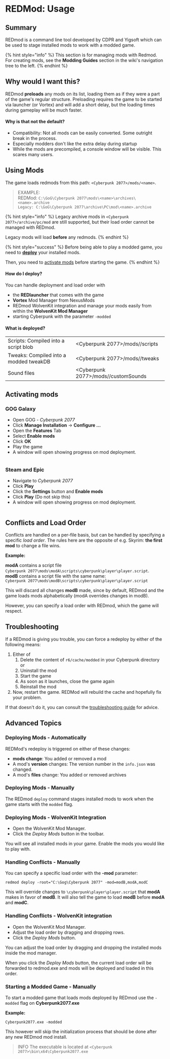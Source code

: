 # REDMod: Usage

## Summary

REDmod is a command line tool developed by CDPR and Yigsoft which can be used to stage installed mods to work with a modded game.

{% hint style="info" %}
This section is for managing mods with Redmod. For creating mods, see the **Modding Guides** section in the wiki's navigation tree to the left.
{% endhint %}

## Why would I want this?

REDmod **preloads** any mods on its list, loading them as if they were a part of the game's regular structure. Preloading requires the game to be started via launcher (or Vortex) and will add a short delay, but the loading times during gameplay will be much faster.

#### Why is that not the default?

* Compatibility: Not all mods can be easily converted. Some outright break in the process.
* Especially modders don't like the extra delay during startup
* While the mods are precompiled, a console window will be visible. This scares many users.

## Using Mods

The game loads redmods from this path: `<Cyberpunk 2077>/mods/<name>`.

> EXAMPLE:\
> REDMod: `C:\GoG\Cyberpunk 2077\mods\<name>\archives\<name>.archive`\
> `Legacy: C:\GoG\Cyberpunk 2077\archive\PC\mod\<name>.archive`

{% hint style="info" %}
Legacy archive mods in `<Cyberpunk 2077>/archive/pc/mod` are still supported, but their load order cannot be managed with REDmod.

Legacy mods will load **before** any redmods.
{% endhint %}

{% hint style="success" %}
Before being able to play a modded game, you need to [**deploy**](usage.md#how-do-i-deploy) your installed mods.

Then, you need to [activate mods](usage.md#activating-mods) before starting the game.
{% endhint %}

#### How do I deploy?

You can handle deployment and load order with

* the **REDlauncher** that comes with the game
* **Vortex** Mod Manager from NexusMods
* REDmod WolvenKit integration and manage your mods easily from within the **WolvenKit Mod Manager**
* starting Cyberpunk with the parameter `-modded`

#### What is deployed?

|                                        |                                      |
| -------------------------------------- | ------------------------------------ |
| Scripts: Compiled into a script blob   | \<Cyberpunk 2077>/mods//scripts      |
| Tweaks: Compiled into a modded tweakDB | \<Cyberpunk 2077>/mods//tweaks       |
| Sound files                            | \<Cyberpunk 2077>/mods//customSounds |

## Activating mods

### **GOG Galaxy**

* Open GOG - _Cyberpunk 2077_
* Click **Manage Installation** -> **Configure ...**
* Open the **Features** Tab
* Select **Enable mods**
* Click **OK**
* Play the game
* A window will open showing progress on mod deployment.

<figure><img src="../../../.gitbook/assets/redmod_gog.png" alt=""><figcaption></figcaption></figure>

### **Steam** and **Epic**

* Navigate to _Cyberpunk 2077_
* Click **Play**
* Click the **Settings** button and **Enable mods**
* Click **Play** (Do not skip this)
* A window will open showing progress on mod deployment.

<figure><img src="../../../.gitbook/assets/gog_prelauncher.png" alt=""><figcaption></figcaption></figure>

## Conflicts and Load Order

Conflicts are handled on a per-file basis, but can be handled by specifying a specific _load order_. The rules here are the opposite of e.g. Skyrim: **the first mod** to change a file wins.

**Example:**&#x20;

**modA** contains a script file \
`Cyberpunk 2077\mods\modA\scripts\cyberpunk\player\player.script`.\
**modB** contains a script file with the same name:\
`Cyberpunk 2077\mods\modB\scripts\cyberpunk\player\player.script`

This will discard all changes **modB** made, since by default, REDmod and the game loads mods alphabetically (modA overrides changes in modB).

However, you can specify a load order with REDmod, which the game will respect.

## Troubleshooting

If a REDmod is giving you trouble, you can force a redeploy by either of the following means:

1. Either of
   1. Delete the content of `r6/cache/modded` in your Cyberpunk directory\
      or
   2. Uninstall the mod
   3. Start the game
   4. As soon as it launches, close the game again
   5. Reinstall the mod
2. Now, restart the game. REDMod will rebuild the cache and hopefully fix your problem.&#x20;

If that doesn't do it, you can consult the [troubleshooting guide](usage.md#troubleshooting) for advice.

## Advanced Topics

### Deploying Mods - Automatically

REDMod's redeploy is triggered on either of these changes:

* **mods change**: You added or removed a mod
* A mod's **version** changes: The version number in the `info.json` was changed.
* A mod's **files** change: You added or removed archives

### Deploying Mods - Manually

The REDmod `deploy` command stages installed mods to work when the game starts with the `modded` flag.

### Deploying Mods - WolvenKit Integration

* Open the WolvenKit Mod Manager.
* Click the _Deploy Mods_ button in the toolbar.

You will see all installed mods in your game. Enable the mods you would like to play with.

### Handling Conflicts - Manually

You can specify a specific load order with the **-mod** parameter:

```
redmod deploy -root="C:\Gog\Cyberpunk 2077" -mod=modB,modA,modC
```

This will override changes to `\cyberpunk\player\player.script` that **modA** makes in favor of **modB**. It will also tell the game to load **modB** before **modA** and **modC**.

### Handling Conflicts - WolvenKit integration

* Open the WolvenKit Mod Manager.
* Adjust the load order by dragging and dropping rows.
* Click the _Deploy Mods_ button.

You can adjust the load order by dragging and dropping the installed mods inside the mod manager.

When you click the _Deploy Mods_ button, the current load order will be forwarded to redmod.exe and mods will be deployed and loaded in this order.

### Starting a Modded Game - Manually

To start a modded game that loads mods deployed by REDmod use the `-modded` flag on **Cyberpunk2077.exe**

**Example:**

```
Cyberpunk2077.exe -modded
```

This however will skip the initialization process that should be done after any new REDmod mod install.

> INFO The executable is located at `<Cyberpunk 2077>\bin\x64\Cyberpunk2077.exe`
